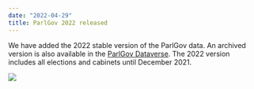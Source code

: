 ```yaml
---
date: "2022-04-29"
title: ParlGov 2022 released
---
```


We have added the 2022 stable version of the ParlGov data. An archived version is also available in the [ParlGov Dataverse]( https://doi.org/10.7910/DVN/UKILBE). The 2022 version includes all elections and cabinets until December 2021.

![](/images/parliament-netherlands.jpg)
